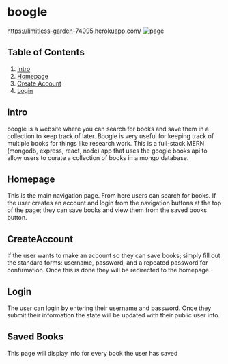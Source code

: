 # boogle
https://limitless-garden-74095.herokuapp.com/
![page](https://drive.google.com/uc?export=view&id=1POX_F_VYPVzEA0HRUMAA5Zi118uq-FeF)
## Table of Contents
 1. [Intro](https://github.com/The-Ryan-Mobley/boogle/new/master/README.md#Intro)
 2. [Homepage](https://github.com/The-Ryan-Mobley/boogle/new/master/README.md#Homepage)
 3. [Create Account](https://github.com/The-Ryan-Mobley/boogle/new/master/README.md#CreateAccount)
 4. [Login](https://github.com/The-Ryan-Mobley/boogle/new/master/README.md#Intro)

## Intro
  boogle is a website where you can search for books and save them in a collection to keep track of later. Boogle is very useful for 
  keeping track of multiple books for things like research work. This is a full-stack MERN (mongodb, express, react, node) app that 
  uses the google books api to allow users to curate a collection of books in a mongo database.
  
## Homepage
  This is the main navigation page. From here users can search for books. If the user creates an account and login from the navigation 
  buttons at the top of the page; they can save books and view them from the saved books button. 

## CreateAccount
  If the user wants to make an account so they can save books; simply fill out the standard forms: username, password, and a repeated 
  password for confirmation. Once this is done they will be redirected to the homepage.

## Login
  The user can login by entering their username and password. Once they submit their information the state will be updated with their 
  public user info.
  

## Saved Books
  This page will display info for every book the user has saved
